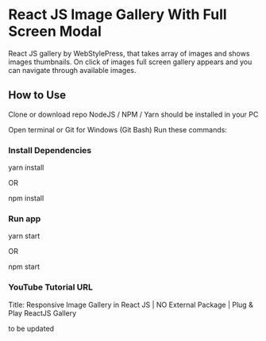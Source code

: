 # React JS Image Gallery With Full Screen Modal

React JS gallery by WebStylePress, that takes array of images and shows images thumbnails. On click of images full screen gallery appears and you can navigate through available images.

## How to Use

Clone or download repo
NodeJS / NPM / Yarn should be installed in your PC

Open terminal or Git for Windows (Git Bash)
Run these commands:

### Install Dependencies

yarn install

OR

npm install

### Run app

yarn start

OR

npm start

### YouTube Tutorial URL

Title: Responsive Image Gallery in React JS | NO External Package | Plug & Play ReactJS Gallery

to be updated
